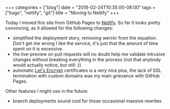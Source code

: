 +++
categories = ["blog"]
date = "2018-02-24T10:35:00-08:00"
tags = ["hugo", "netlify", "git"]
title = "Moving to Netlify"
+++

Today I moved this site from GitHub Pages to [Netlify](https://app.netlify.com/).
So far it looks pretty convincing, as it allowed for the following changes:

- simplified the deployment story, removing werckr from the equation. Don't get me wrong
  I like the service, it's just that the amount of time spent on it is excessive.
- the live-preview on pull requests will no doubt help me validate intrusive changes without
  breaking everything in the process (not that anybody would actually notice, but still :))
- automatic [Let's Encrypt](https://letsencrypt.org/) certificates is a very nice plus,
  the lack of SSL termination with custom domains was my main grievance with GitHub Pages.
  
Other features I might use in the future:
- branch deployments sound cool for those occasional massive rewrites
